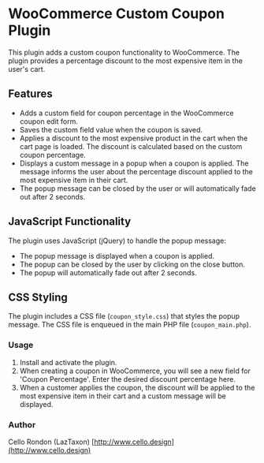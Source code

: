 # WooCommerce Custom Coupon Plugin

This plugin adds a custom coupon functionality to WooCommerce. The plugin provides a percentage discount to the most expensive item in the user's cart.

## Features

- Adds a custom field for coupon percentage in the WooCommerce coupon edit form.
- Saves the custom field value when the coupon is saved.
- Applies a discount to the most expensive product in the cart when the cart page is loaded. The discount is calculated based on the custom coupon percentage.
- Displays a custom message in a popup when a coupon is applied. The message informs the user about the percentage discount applied to the most expensive item in their cart.
- The popup message can be closed by the user or will automatically fade out after 2 seconds.

## JavaScript Functionality

The plugin uses JavaScript (jQuery) to handle the popup message:

- The popup message is displayed when a coupon is applied.
- The popup can be closed by the user by clicking on the close button.
- The popup will automatically fade out after 2 seconds.

## CSS Styling

The plugin includes a CSS file (`coupon_style.css`) that styles the popup message. The CSS file is enqueued in the main PHP file (`coupon_main.php`).


### Usage

1. Install and activate the plugin.
2. When creating a coupon in WooCommerce, you will see a new field for 'Coupon Percentage'. Enter the desired discount percentage here.
3. When a customer applies the coupon, the discount will be applied to the most expensive item in their cart and a custom message will be displayed.

### Author

Cello Rondon (LazTaxon)
[http://www.cello.design](http://www.cello.design)
